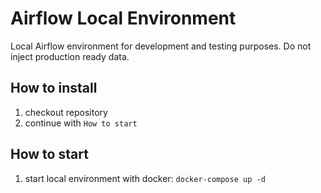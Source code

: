 # Airflow Local Environment

Local Airflow environment for development and testing purposes. Do not inject production ready data.

## How to install

1. checkout repository
2. continue with `How to start`

## How to start

1. start local environment with docker: `docker-compose up -d`

